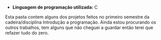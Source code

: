 * **Linguagem de programação utilizada:** C

Esta pasta contem alguns dos projetos feitos no primeiro semestre da cadeira/disciplina Introdução a programação.
Ainda estou procurando os outros trabalhos, tem alguns que não cheguei a guardar então terei que refazer tudo do zero.